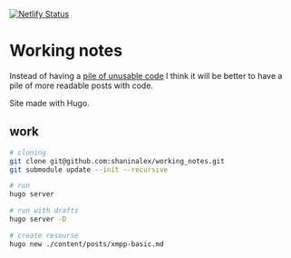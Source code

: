 [![Netlify Status](https://api.netlify.com/api/v1/badges/7f9ee116-60d9-47e2-8c73-3f383547abe8/deploy-status)](https://app.netlify.com/sites/fastidious-pudding-5dab05/deploys)

# Working notes

Instead of having a [pile of unusable code](https://github.com/shaninalex/random_code) I think it will be better to have a pile of more readable posts with code.

Site made with Hugo.

## work

```bash
# cloning
git clone git@github.com:shaninalex/working_notes.git
git submodule update --init --recursive

# run
hugo server

# run with drafts
hugo server -D

# create resourse
hugo new ./content/posts/xmpp-basic.md
```

